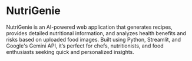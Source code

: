 # NutriGenie
NutriGenie is an AI-powered web application that generates recipes, provides detailed nutritional information, and analyzes health benefits and risks based on uploaded food images. Built using Python, Streamlit, and Google's Gemini API, it’s perfect for chefs, nutritionists, and food enthusiasts seeking quick and personalized insights.
